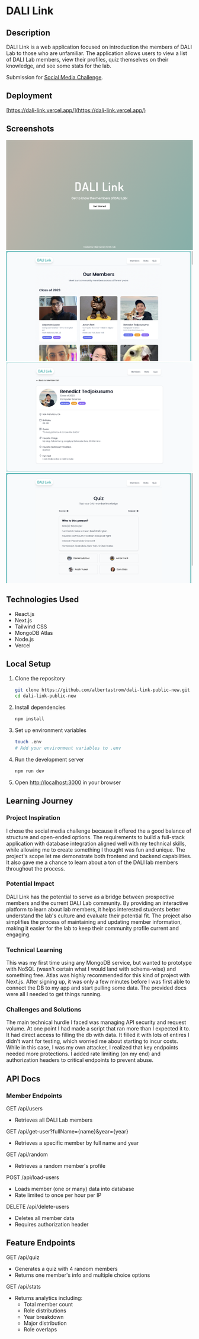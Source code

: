 # DALI Link

## Description
DALI Link is a web application focused on introduction the members of DALI Lab to those who are unfamiliar. The application allows users to view a list of DALI Lab members, view their profiles, quiz themselves on their knowledge, and see some stats for the lab.

Submission for [Social Media Challenge](https://dalilab.notion.site/Social-Media-Challenge-72a37c4d33d44de194e66253e7efe7a0).

## Deployment
[https://dali-link.vercel.app/](https://dali-link.vercel.app/)

## Screenshots

![Landing Page](public/landingpage.png)
![Profiles List](public/profiles.png)
![Profile](public/profile.png)
![Quiz](public/quiz.png)

## Technologies Used
- React.js
- Next.js
- Tailwind CSS
- MongoDB Atlas
- Node.js
- Vercel

## Local Setup
1. Clone the repository
   ```bash
   git clone https://github.com/albertastrom/dali-link-public-new.git
   cd dali-link-public-new
   ```

2. Install dependencies
   ```bash
   npm install
   ```

3. Set up environment variables
   ```bash
   touch .env
   # Add your environment variables to .env
   ```

4. Run the development server
   ```bash
   npm run dev
   ```

5. Open [http://localhost:3000](http://localhost:3000) in your browser

## Learning Journey

### Project Inspiration
I chose the social media challenge because it offered the a good balance of structure and open-ended options. The requirements to build a full-stack application with database integration aligned well with my technical skills, while allowing me to create something I thought was fun and unique. The project's scope let me demonstrate both frontend and backend capabilities. It also gave me a chance to learn about a ton of the DALI lab members throughout the process. 

### Potential Impact
DALI Link has the potential to serve as a bridge between prospective members and the current DALI Lab community. By providing an interactive platform to learn about lab members, it helps interested students better understand the lab's culture and evaluate their potential fit. The project also simplifies the process of maintaining and updating member information, making it easier for the lab to keep their community profile current and engaging.

### Technical Learning
This was my first time using any MongoDB service, but wanted to prototype with NoSQL (wasn't certain what I would land with schema-wise) and something free. Atlas was highly recommended for this kind of project with Next.js. After signing up, it was only a few minutes before I was first able to connect the DB to my app and start pulling some data. The provided docs were all I needed to get things running. 

### Challenges and Solutions
The main technical hurdle I faced was managing API security and request volume. At one point I had made a script that ran more than I expected it to. It had direct access to filling the db with data. It filled it with lots of entires I didn't want for testing, which worried me about starting to incur costs. While in this case, I was my own attacker, I realized that key endpoints needed more protections. I added rate limiting (on my end) and authorization headers to critical endpoints to prevent abuse. 


## API Docs
### Member Endpoints
GET /api/users
- Retrieves all DALI Lab members

GET /api/get-user?fullName={name}&year={year}
- Retrieves a specific member by full name and year

GET /api/random
- Retrieves a random member's profile

POST /api/load-users
- Loads member (one or many) data into database
- Rate limited to once per hour per IP

DELETE /api/delete-users
- Deletes all member data
- Requires authorization header

## Feature Endpoints
GET /api/quiz
- Generates a quiz with 4 random members
- Returns one member's info and multiple choice options

GET /api/stats
- Returns analytics including:
  - Total member count
  - Role distributions
  - Year breakdown
  - Major distribution
  - Role overlaps